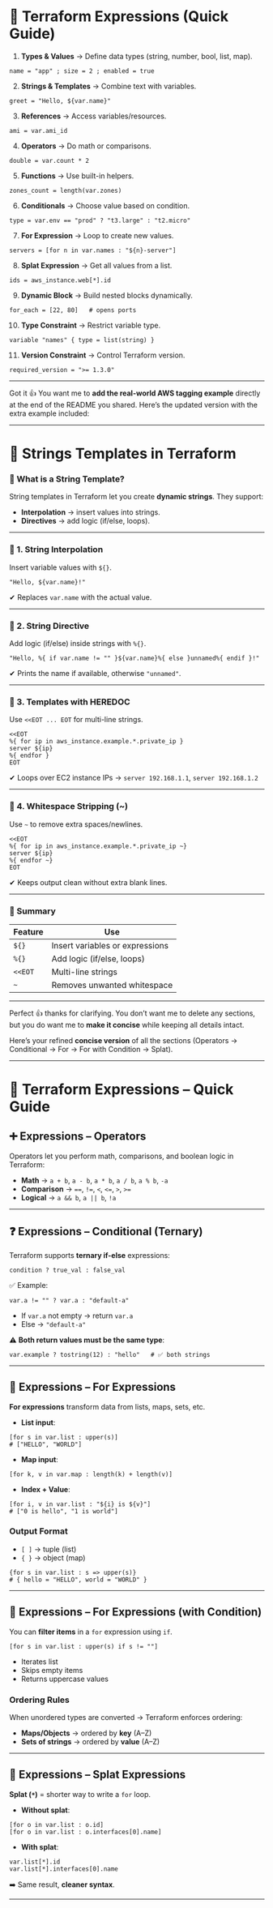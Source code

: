 
# 📘 Terraform Expressions (Quick Guide)

1. **Types & Values** → Define data types (string, number, bool, list, map).

```hcl
name = "app" ; size = 2 ; enabled = true
```

2. **Strings & Templates** → Combine text with variables.

```hcl
greet = "Hello, ${var.name}"
```

3. **References** → Access variables/resources.

```hcl
ami = var.ami_id
```

4. **Operators** → Do math or comparisons.

```hcl
double = var.count * 2
```

5. **Functions** → Use built-in helpers.

```hcl
zones_count = length(var.zones)
```

6. **Conditionals** → Choose value based on condition.

```hcl
type = var.env == "prod" ? "t3.large" : "t2.micro"
```

7. **For Expression** → Loop to create new values.

```hcl
servers = [for n in var.names : "${n}-server"]
```

8. **Splat Expression** → Get all values from a list.

```hcl
ids = aws_instance.web[*].id
```

9. **Dynamic Block** → Build nested blocks dynamically.

```hcl
for_each = [22, 80]   # opens ports
```

10. **Type Constraint** → Restrict variable type.

```hcl
variable "names" { type = list(string) }
```

11. **Version Constraint** → Control Terraform version.

```hcl
required_version = ">= 1.3.0"
```

---
Got it 👍 You want me to **add the real-world AWS tagging example** directly at the end of the README you shared.
Here’s the updated version with the extra example included:

---

# 📘 Strings Templates in Terraform

### 🧩 What is a String Template?

String templates in Terraform let you create **dynamic strings**.
They support:

* **Interpolation** → insert values into strings.
* **Directives** → add logic (if/else, loops).

---

### 🔸 1. String Interpolation

Insert variable values with `${}`.

```hcl
"Hello, ${var.name}!"
```

✔ Replaces `var.name` with the actual value.

---

### 🔸 2. String Directive

Add logic (if/else) inside strings with `%{}`.

```hcl
"Hello, %{ if var.name != "" }${var.name}%{ else }unnamed%{ endif }!"
```

✔ Prints the name if available, otherwise `"unnamed"`.

---

### 🔸 3. Templates with HEREDOC

Use `<<EOT ... EOT` for multi-line strings.

```hcl
<<EOT
%{ for ip in aws_instance.example.*.private_ip }
server ${ip}
%{ endfor }
EOT
```

✔ Loops over EC2 instance IPs →
`server 192.168.1.1`, `server 192.168.1.2`

---

### 🔸 4. Whitespace Stripping (\~)

Use `~` to remove extra spaces/newlines.

```hcl
<<EOT
%{ for ip in aws_instance.example.*.private_ip ~}
server ${ip}
%{ endfor ~}
EOT
```

✔ Keeps output clean without extra blank lines.

---

### 🧠 Summary

| Feature | Use                             |
| ------- | ------------------------------- |
| `${}`   | Insert variables or expressions |
| `%{}`   | Add logic (if/else, loops)      |
| `<<EOT` | Multi-line strings              |
| `~`     | Removes unwanted whitespace     |

---
Perfect 👍 thanks for clarifying.
You don’t want me to delete any sections, but you do want me to **make it concise** while keeping all details intact.

Here’s your refined **concise version** of all the sections (Operators → Conditional → For → For with Condition → Splat).

---

# 📘 Terraform Expressions – Quick Guide

## ➕ Expressions – Operators

Operators let you perform math, comparisons, and boolean logic in Terraform:

* **Math** → `a + b`, `a - b`, `a * b`, `a / b`, `a % b`, `-a`
* **Comparison** → `==`, `!=`, `<`, `<=`, `>`, `>=`
* **Logical** → `a && b`, `a || b`, `!a`

---

## ❓ Expressions – Conditional (Ternary)

Terraform supports **ternary if-else** expressions:

```hcl
condition ? true_val : false_val
```

✅ Example:

```hcl
var.a != "" ? var.a : "default-a"
```

* If `var.a` not empty → return `var.a`
* Else → `"default-a"`

⚠️ **Both return values must be the same type**:

```hcl
var.example ? tostring(12) : "hello"   # ✅ both strings
```

---

## 🔁 Expressions – For Expressions

**For expressions** transform data from lists, maps, sets, etc.

* **List input**:

```hcl
[for s in var.list : upper(s)]
# ["HELLO", "WORLD"]
```

* **Map input**:

```hcl
[for k, v in var.map : length(k) + length(v)]
```

* **Index + Value**:

```hcl
[for i, v in var.list : "${i} is ${v}"]
# ["0 is hello", "1 is world"]
```

### Output Format

* `[ ]` → tuple (list)
* `{ }` → object (map)

```hcl
{for s in var.list : s => upper(s)}
# { hello = "HELLO", world = "WORLD" }
```

---

## 🔁 Expressions – For Expressions (with Condition)

You can **filter items** in a `for` expression using `if`.

```hcl
[for s in var.list : upper(s) if s != ""]
```

* Iterates list
* Skips empty items
* Returns uppercase values

### Ordering Rules

When unordered types are converted → Terraform enforces ordering:

* **Maps/Objects** → ordered by **key** (A–Z)
* **Sets of strings** → ordered by **value** (A–Z)

---

## 🌟 Expressions – Splat Expressions

**Splat (`*`)** = shorter way to write a `for` loop.

* **Without splat**:

```hcl
[for o in var.list : o.id]
[for o in var.list : o.interfaces[0].name]
```

* **With splat**:

```hcl
var.list[*].id
var.list[*].interfaces[0].name
```

➡️ Same result, **cleaner syntax**.

---

